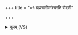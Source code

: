 +++
title = "०१ ब्रह्मचारीष्णंश्चरति रोदसी"

+++
<details><summary>मूलम् (VS)</summary>

ब्रह्मचा॒रीष्णंश्च॑रति॒ रोद॑सी उ॒भे तस्मि॑न्दे॒वाः संम॑नसो भवन्ति। स दा॑धार पृथि॒वीं दिवं॑ च॒ स आ॑चा॒र्यं तप॑सा पिपर्ति ॥
</details>